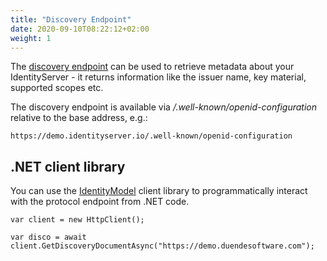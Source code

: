 ```yaml
---
title: "Discovery Endpoint"
date: 2020-09-10T08:22:12+02:00
weight: 1
---
```


The [discovery endpoint](https://openid.net/specs/openid-connect-discovery-1_0.html) can be used to retrieve metadata about your IdentityServer - it returns information like the issuer name, key material, supported scopes etc. 

The discovery endpoint is available via */.well-known/openid-configuration* relative to the base address, e.g.:

    https://demo.identityserver.io/.well-known/openid-configuration

## .NET client library
You can use the [IdentityModel](https://identitymodel.readthedocs.io) client library to programmatically interact with the protocol endpoint from .NET code.

```
var client = new HttpClient();

var disco = await client.GetDiscoveryDocumentAsync("https://demo.duendesoftware.com");
```